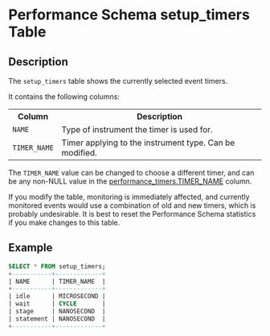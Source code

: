 # Performance Schema setup_timers Table

## Description

The `setup_timers` table shows the currently selected event timers.

It contains the following columns:

<table><tbody><tr><th>Column</th><th>Description</th></tr>
<tr><td><code>NAME</code></td><td>Type of instrument the timer is used for.</td></tr>
<tr><td><code>TIMER_NAME</code></td><td>Timer applying to the instrument type. Can be modified.</td></tr>
</tbody></table>

The `TIMER_NAME` value can be changed to choose a different timer, and can be any non-NULL value in the [performance_timers.TIMER_NAME](/sql-statements-structure/sql-statements/administrative-sql-statements/system-tables/performance-schema/performance-schema-tables/performance-schema-performance_timers-table/) column.

If you modify the table, monitoring is immediately affected, and currently monitored events would use a combination of old and new timers, which is probably undesirable. It is best to reset the Performance Schema statistics if you make changes to this table.

## Example

```sql
SELECT * FROM setup_timers;
+-----------+-------------+
| NAME      | TIMER_NAME  |
+-----------+-------------+
| idle      | MICROSECOND |
| wait      | CYCLE       |
| stage     | NANOSECOND  |
| statement | NANOSECOND  |
+-----------+-------------+
```